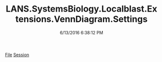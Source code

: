 ﻿---
title: LANS.SystemsBiology.Localblast.Extensions.VennDiagram.Settings
date: 6/13/2016 6:38:12 PM
---

[File](T-LANS.SystemsBiology.Localblast.Extensions.VennDiagram.Settings.File.html)
[Session](T-LANS.SystemsBiology.Localblast.Extensions.VennDiagram.Settings.Session.html)

